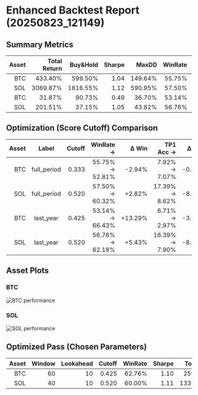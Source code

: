 # Enhanced Backtest Report (20250823_121149)

## Summary Metrics

| Asset | Total Return | Buy&Hold | Sharpe | MaxDD | WinRate | Trades | TP1 Acc | TP2 Acc | SL Hit |
|------:|------------:|--------:|------:|-----:|-------:|------:|--------:|--------:|-------:|
| BTC | 433.40% | 599.50% | 1.04 | 149.64% | 55.75% | 452 | 7.92% | 2.93% | 18.77% |
| SOL | 3069.87% | 1616.55% | 1.12 | 590.95% | 57.50% | 593 | 17.39% | 10.02% | 21.01% |
| BTC | 31.87% | 90.73% | 0.49 | 36.70% | 53.14% | 175 | 6.71% | 2.19% | 18.35% |
| SOL | 201.51% | 37.15% | 1.05 | 43.82% | 56.76% | 222 | 16.39% | 8.49% | 21.22% |

## Optimization (Score Cutoff) Comparison

| Asset | Label | Cutoff | WinRate → | Δ Win | TP1 Acc → | Δ TP1 | Sharpe → | Δ Sharpe | Total Ret → | Δ Ret |
|------:|:-----:|------:|---------:|------:|----------:|------:|---------:|---------:|-------------:|------:|
| BTC | full_period | 0.333 | 55.75% → 52.81% | -2.94% | 7.92% → 7.07% | -0.85% | 1.04 → 0.82 | -0.22 | 433.40% → 244.92% | -188.48% |
| SOL | full_period | 0.520 | 57.50% → 60.32% | +2.82% | 17.39% → 8.62% | -8.76% | 1.12 → 1.03 | -0.09 | 3069.87% → 1043.92% | -2025.95% |
| BTC | last_year | 0.425 | 53.14% → 66.43% | +13.29% | 6.71% → 2.97% | -3.74% | 0.49 → 0.78 | +0.28 | 31.87% → 31.89% | +0.01% |
| SOL | last_year | 0.520 | 56.76% → 62.18% | +5.43% | 16.39% → 7.90% | -8.49% | 1.05 → 1.20 | +0.15 | 201.51% → 129.47% | -72.04% |

## Asset Plots

### BTC

![BTC performance](BTC/BTC_performance.png)

### SOL

![SOL performance](SOL/SOL_performance.png)


## Optimized Pass (Chosen Parameters)

| Asset | Window | Lookahead | Cutoff | WinRate | Sharpe | Total Ret |
|------:|------:|---------:|------:|-------:|------:|---------:|
| BTC | 60 | 10 | 0.425 | 62.76% | 1.10 | 259.85% |
| SOL | 40 | 10 | 0.520 | 60.00% | 1.11 | 1335.73% |
